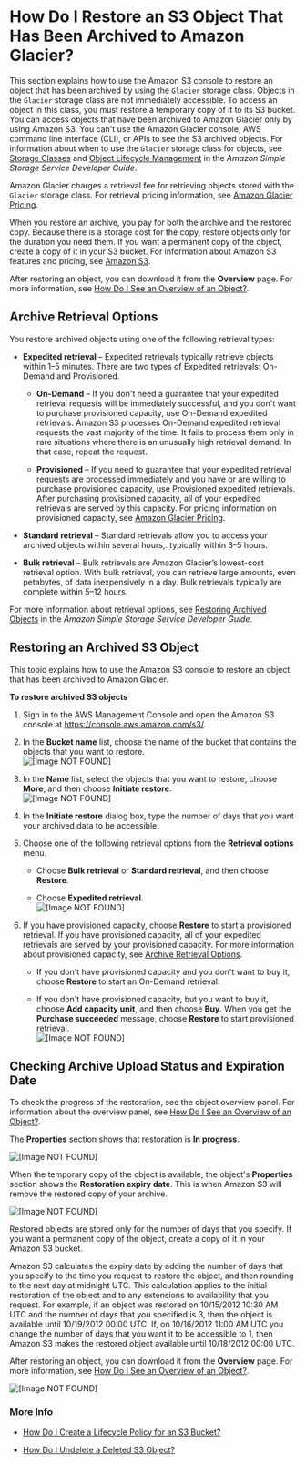 # How Do I Restore an S3 Object That Has Been Archived to Amazon Glacier?<a name="restore-archived-objects"></a>

This section explains how to use the Amazon S3 console to restore an object that has been archived by using the `Glacier` storage class\. Objects in the `Glacier` storage class are not immediately accessible\. To access an object in this class, you must restore a temporary copy of it to its S3 bucket\. You can access objects that have been archived to Amazon Glacier only by using Amazon S3\. You can't use the Amazon Glacier console, AWS command line interface \(CLI\), or APIs to see the S3 archived objects\. For information about when to use the `Glacier` storage class for objects, see [Storage Classes](http://docs.aws.amazon.com/AmazonS3/latest/dev/object-lifecycle-mgmt.html) and [Object Lifecycle Management](http://docs.aws.amazon.com/AmazonS3/latest/dev/object-lifecycle-mgmt.html) in the *Amazon Simple Storage Service Developer Guide*\. 

Amazon Glacier charges a retrieval fee for retrieving objects stored with the `Glacier` storage class\. For retrieval pricing information, see [Amazon Glacier Pricing](https://aws.amazon.com/glacier/pricing/)\. 

When you restore an archive, you pay for both the archive and the restored copy\. Because there is a storage cost for the copy, restore objects only for the duration you need them\. If you want a permanent copy of the object, create a copy of it in your S3 bucket\. For information about Amazon S3 features and pricing, see [Amazon S3](https://aws.amazon.com/s3/)\.

After restoring an object, you can download it from the **Overview** page\. For more information, see [How Do I See an Overview of an Object?](view-object-overview.md)\.



## Archive Retrieval Options<a name="restore-archived-objects-retrieval-options"></a>

You restore archived objects using one of the following retrieval types: 

+ **Expedited retrieval** – Expedited retrievals typically retrieve objects within 1–5 minutes\. There are two types of Expedited retrievals: On\-Demand and Provisioned\. 

  +  **On\-Demand** – If you don't need a guarantee that your expedited retrieval requests will be immediately successful, and you don't want to purchase provisioned capacity, use On\-Demand expedited retrievals\. Amazon S3 processes On\-Demand expedited retrieval requests the vast majority of the time\. It fails to process them only in rare situations where there is an unusually high retrieval demand\. In that case, repeat the request\.

  +  **Provisioned** – If you need to guarantee that your expedited retrieval requests are processed immediately and you have or are willing to purchase provisioned capacity, use Provisioned expedited retrievals\. After purchasing provisioned capacity, all of your expedited retrievals are served by this capacity\. For pricing information on provisioned capacity, see [Amazon Glacier Pricing](https://aws.amazon.com/glacier/pricing/)\. 

+ **Standard retrieval** – Standard retrievals allow you to access your archived objects within several hours,\. typically within 3–5 hours\.

+ **Bulk retrieval** – Bulk retrievals are Amazon Glacier’s lowest\-cost retrieval option\. With bulk retrieval, you can retrieve large amounts, even petabytes, of data inexpensively in a day\. Bulk retrievals typically are complete within 5–12 hours\.

For more information about retrieval options, see [ Restoring Archived Objects](http://docs.aws.amazon.com/AmazonS3/latest/dev/restoring-objects.html) in the *Amazon Simple Storage Service Developer Guide*\.

## Restoring an Archived S3 Object<a name="restore-archived-objects-how-to"></a>

This topic explains how to use the Amazon S3 console to restore an object that has been archived to Amazon Glacier\. 

**To restore archived S3 objects**

1. Sign in to the AWS Management Console and open the Amazon S3 console at [https://console\.aws\.amazon\.com/s3/](https://console.aws.amazon.com/s3/)\.

1. In the **Bucket name** list, choose the name of the bucket that contains the objects that you want to restore\.  
![\[Image NOT FOUND\]](http://docs.aws.amazon.com/AmazonS3/latest/user-guide/images/choose-bucket-name.png)

1. In the **Name** list, select the objects that you want to restore, choose **More**, and then choose **Initiate restore**\.  
![\[Image NOT FOUND\]](http://docs.aws.amazon.com/AmazonS3/latest/user-guide/images/restore-archived-objects.png)

1. In the **Initiate restore** dialog box, type the number of days that you want your archived data to be accessible\. 

1. Choose one of the following retrieval options from the **Retrieval options** menu\.

   + Choose **Bulk retrieval** or **Standard retrieval**, and then choose **Restore**\. 

   + Choose **Expedited retrieval**\.  
![\[Image NOT FOUND\]](http://docs.aws.amazon.com/AmazonS3/latest/user-guide/images/initiate-restore.png)

1. If you have provisioned capacity, choose **Restore** to start a provisioned retrieval\. If you have provisioned capacity, all of your expedited retrievals are served by your provisioned capacity\. For more information about provisioned capacity, see [Archive Retrieval Options](#restore-archived-objects-retrieval-options)\. 

   + If you don't have provisioned capacity and you don't want to buy it, choose **Restore** to start an On\-Demand retrieval\. 

   + If you don't have provisioned capacity, but you want to buy it, choose **Add capacity unit**, and then choose **Buy**\. When you get the **Purchase succeeded** message, choose **Restore** to start provisioned retrieval\.  
![\[Image NOT FOUND\]](http://docs.aws.amazon.com/AmazonS3/latest/user-guide/images/initiate-expedited-restore.png)

## Checking Archive Upload Status and Expiration Date<a name="restore-archived-objects-status"></a>

To check the progress of the restoration, see the object overview panel\. For information about the overview panel, see [How Do I See an Overview of an Object?](view-object-overview.md)\. 

The **Properties** section shows that restoration is **In progress**\. 

![\[Image NOT FOUND\]](http://docs.aws.amazon.com/AmazonS3/latest/user-guide/images/glacier-restore-in-progress.png)

When the temporary copy of the object is available, the object's **Properties** section shows the **Restoration expiry date**\. This is when Amazon S3 will remove the restored copy of your archive\. 

![\[Image NOT FOUND\]](http://docs.aws.amazon.com/AmazonS3/latest/user-guide/images/glacier-restore-expire-date.png)

Restored objects are stored only for the number of days that you specify\. If you want a permanent copy of the object, create a copy of it in your Amazon S3 bucket\. 

Amazon S3 calculates the expiry date by adding the number of days that you specify to the time you request to restore the object, and then rounding to the next day at midnight UTC\. This calculation applies to the initial restoration of the object and to any extensions to availability that you request\. For example, if an object was restored on 10/15/2012 10:30 AM UTC and the number of days that you specified is 3, then the object is available until 10/19/2012 00:00 UTC\. If, on 10/16/2012 11:00 AM UTC you change the number of days that you want it to be accessible to 1, then Amazon S3 makes the restored object available until 10/18/2012 00:00 UTC\.

After restoring an object, you can download it from the **Overview** page\. For more information, see [How Do I See an Overview of an Object?](view-object-overview.md)\.

![\[Image NOT FOUND\]](http://docs.aws.amazon.com/AmazonS3/latest/user-guide/images/object-overview-download-short.png)

### More Info<a name="restore-archived-objects-status-moreinfo"></a>

+ [How Do I Create a Lifecycle Policy for an S3 Bucket?](create-lifecycle.md)

+  [How Do I Undelete a Deleted S3 Object?](undelete-objects.md)